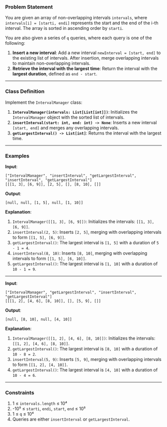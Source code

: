 ### **Problem Statement**

You are given an array of non-overlapping intervals `intervals`, where `intervals[i] = [starti, endi]` represents the start and the end of the i-th interval. The array is sorted in ascending order by `starti`.

You are also given a series of `q` queries, where each query is one of the following:

1. **Insert a new interval**: Add a new interval `newInterval = [start, end]` to the existing list of intervals. After insertion, merge overlapping intervals to maintain non-overlapping intervals.
2. **Retrieve the interval with the largest time**: Return the interval with the **largest duration**, defined as `end - start`.

---
### **Class Definition**

Implement the `IntervalManager` class:

1. **`IntervalManager(intervals: List[List[int]])`**: Initializes the `IntervalManager` object with the sorted list of intervals.
2. **`insertInterval(start: int, end: int) -> None`**: Inserts a new interval `[start, end]` and merges any overlapping intervals.
3. **`getLargestInterval() -> List[int]`**: Returns the interval with the largest time.


---
### **Examples**

**Input**:

```plaintext
["IntervalManager", "insertInterval", "getLargestInterval", "insertInterval", "getLargestInterval"]
[[[1, 3], [6, 9]], [2, 5], [], [8, 10], []]
```

**Output**:

```plaintext
[null, null, [1, 5], null, [1, 10]]
```

**Explanation**:

1. `IntervalManager([[1, 3], [6, 9]])`: Initializes the intervals: `[[1, 3], [6, 9]]`.
2. `insertInterval(2, 5)`: Inserts `[2, 5]`, merging with overlapping intervals to form `[[1, 5], [6, 9]]`.
3. `getLargestInterval()`: The largest interval is `[1, 5]` with a duration of `5 - 1 = 4`.
4. `insertInterval(8, 10)`: Inserts `[8, 10]`, merging with overlapping intervals to form `[[1, 5], [6, 10]]`.
5. `getLargestInterval()`: The largest interval is `[1, 10]` with a duration of `10 - 1 = 9`.

---

**Input**:

```plaintext
["IntervalManager", "getLargestInterval", "insertInterval", "getLargestInterval"]
[[[1, 2], [4, 6], [8, 10]], [], [5, 9], []]
```

**Output**:

```plaintext
[null, [8, 10], null, [4, 10]]
```

**Explanation**:

1. `IntervalManager([[1, 2], [4, 6], [8, 10]])`: Initializes the intervals: `[[1, 2], [4, 6], [8, 10]]`.
2. `getLargestInterval()`: The largest interval is `[8, 10]` with a duration of `10 - 8 = 2`.
3. `insertInterval(5, 9)`: Inserts `[5, 9]`, merging with overlapping intervals to form `[[1, 2], [4, 10]]`.
4. `getLargestInterval()`: The largest interval is `[4, 10]` with a duration of `10 - 4 = 6`.


---

### **Constraints**

1. 1 ≤ `intervals.length` ≤ 10⁴
2. -10⁵ ≤ `starti`, `endi`, `start`, `end` ≤ 10⁵
3. 1 ≤ `q` ≤ 10⁴
4. Queries are either `insertInterval` or `getLargestInterval`.
